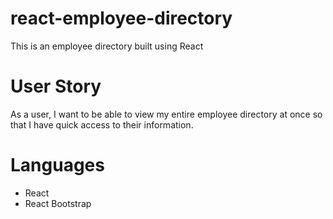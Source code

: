 # react-employee-directory
This is an employee directory built using React

# User Story
As a user, I want to be able to view my entire employee directory at once so that I have quick access to their information.

# Languages 
- React
- React Bootstrap